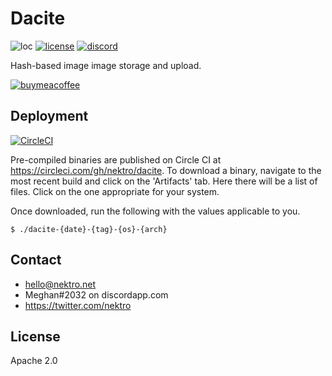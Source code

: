 # Dacite
![loc](https://tokei.rs/b1/github/nektro/dacite)
[![license](https://img.shields.io/github/license/nektro/dacite.svg)](https://github.com/nektro/dacite/blob/master/LICENSE)
[![discord](https://img.shields.io/discord/551971034593755159.svg)](https://discord.gg/P6Y4zQC)

Hash-based image image storage and upload.

[![buymeacoffee](https://www.buymeacoffee.com/assets/img/custom_images/orange_img.png)](https://www.buymeacoffee.com/nektro)

## Deployment
[![CircleCI](https://circleci.com/gh/nektro/dacite.svg?style=svg)](https://circleci.com/gh/nektro/dacite)

Pre-compiled binaries are published on Circle CI at https://circleci.com/gh/nektro/dacite. To download a binary, navigate to the most recent build and click on the 'Artifacts' tab. Here there will be a list of files. Click on the one appropriate for your system.

Once downloaded, run the following with the values applicable to you.
```
$ ./dacite-{date}-{tag}-{os}-{arch}
```

## Contact
- hello@nektro.net
- Meghan#2032 on discordapp.com
- https://twitter.com/nektro

## License
Apache 2.0
